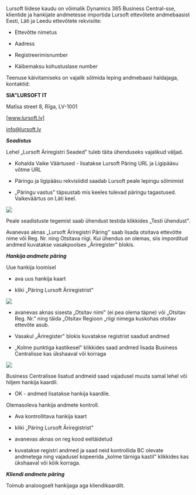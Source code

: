 Lursoft liidese kaudu on võimalik Dynamics 365 Business Central-sse, klientide ja hankijate andmetesse importida Lursoft ettevõtete andmebaasist Eesti, Läti ja Leedu ettevõtete rekvisiite:

-   Ettevõtte nimetus

-   Aadress

-   Registreerimisnumber

-   Käibemaksu kohustuslase number

Teenuse käivitamiseks on vajalik sõlmida leping andmebaasi haldajaga, kontaktid:

**SIA"LURSOFT IT**

Matīsa street 8, Rīga, LV-1001

[www.lursoft.lv]

<info@lursoft.lv>

***Seadistus***

Lehel „Lursoft Äriregistri Seaded" tuleb täita ühenduseks vajalikud väljad.

-   Kohalda Vaike Väärtused - lisatakse Lursoft Päring URL ja Ligipääsu võtme URL

-   Päringu ja ligipääsu rekvisiidid saadab Lursoft peale lepingu sõlmimist

-   „Päringu vastus" täpsustab mis keeles tulevad päringu tagastused. Vaikeväärtus on Läti keel.

![][1]

Peale seadistuste tegemist saab ühendust testida klikkides „Testi ühendust".

Avanevas aknas „Lursoft Äriregistri Päring" saab lisada otsitava ettevõtte nime või Reg. Nr. ning Otsitava riigi. Kui ühendus on olemas, siis imporditud andmed kuvatakse vasakpoolses „Äriregister" blokis.

***Hankija andmete päring***

Uue hankija loomisel

-   ava uus hankija kaart

-   kliki „Päring Lursoft Äriregistrist"

![][2]

-   avanevas aknas sisesta „Otsitav nimi" (ei pea olema täpne) või „Otsitav Reg. Nr." ning täida „Otsitav Regioon „riigi nimega kuskohas otsitav ettevõte asub.

-   Vasakul „Äriregister" blokis kuvatakse registrist saadud andmed

-   „Kolme punktiga kastikesel" klikkides saad andmed lisada Business Centralisse kas ükshaaval või korraga

![][3]

Business Centralisse lisatud andmeid saad vajadusel muuta samal lehel või hiljem hankija kaardil.

-   OK - andmed lisatakse hankija kaardile.

Olemasoleva hankija andmete kontroll.

-   Ava kontrollitava hankija kaart

-   kliki „Päring Lursoft Äriregistrist"

-   avanevas aknas on reg kood eeltäidetud

-   kuvatakse registri andmed ja saad neid kontrollida BC olevate andmetega ning vajadusel kopeerida „kolme tärniga kastil" klikkides kas ükshaaval või kõik korraga.

***Kliendi andmete päring***

Toimub analoogselt hankijaga aga kliendikaardilt.


  [www.lursoft.lv]: http://www.lursoft.lv/
  [1]: ./media/image1.et.png
  [2]: ./media/image2.et.png
  [3]: ./media/image3.et.png
